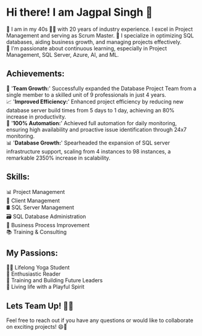 # Hi there! I am Jagpal Singh 👋 

🔭 I am in my 40s 🏃‍♂️ with 20 years of industry experience.  I excel in Project Management and serving as Scrum Master.
🚀 I specialize in optimizing SQL databases, aiding business growth, and managing projects effectively.  
🌱 I'm passionate about continuous learning, especially in Project Management, SQL Server, Azure, AI, and ML. 

## Achievements:
🌟 '**Team Growth:**' Successfully expanded the Database Project Team from a single member to a skilled unit of 9 professionals in just 4 years.  
📈 '**Improved Efficiency:**' Enhanced project efficiency by reducing new database server build times from 5 days to 1 day, achieving an 80% increase in productivity.  
🤖 '**100% Automation:**' Achieved full automation for daily monitoring, ensuring high availability and proactive issue identification through 24x7 monitoring.  
📊 '**Database Growth:**' Spearheaded the expansion of SQL server infrastructure support, scaling from 4 instances to 98 instances, a remarkable 2350% increase in scalability.  

## Skills:
📊 Project Management  
👥 Client Management  
🛢️ SQL Server Management  
🗃️ SQL Database Administration  
🔄 Business Process Improvement  
📚 Training & Consulting  

## My Passions:
🧘‍♂️ Lifelong Yoga Student  
📖 Enthusiastic Reader  
🌟 Training and Building Future Leaders  
🎉 Living life with a Playful Spirit

## Lets Team Up! 🤝🚀
Feel free to reach out if you have any questions or would like to collaborate on exciting projects! 😄🚀
